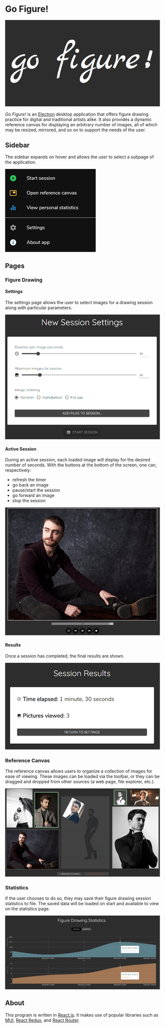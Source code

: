 # Go Figure!
![Splash Screen](resources/images/splashscreen.png)

*Go Figure!* is an [Electron](https://www.electronjs.org/) desktop application that offers figure drawing practice for digital and traditional artists alike. It also provides a dynamic reference canvas for displaying an arbitrary number of images, all of which may be resized, mirrored, and so on to support the needs of the user.

## Sidebar

The sidebar expands on hover and allows the user to select a subpage of the application.

![Sidebar](resources/images/sidebar.png)

## Pages

### Figure Drawing

#### Settings

The settings page allows the user to select images for a drawing session along with particular parameters. 

![Session Settings](resources/images/sessionsettings.png)

#### Active Session

During an active session, each loaded image will display for the desired number of seconds. With the buttons at the bottom of the screen, one can, respectively:

* refresh the timer
* go back an image
* pause/start the session
* go forward an image
* stop the session

![Active Session](resources/images/activesession.png)

#### Results

Once a session has completed, the final results are shown.

![Session Results](resources/images/sessionresults.png)

### Reference Canvas

The reference canvas allows users to organize a collection of images for ease of viewing. These images can be loaded via the toolbar, or they can be dragged and dropped from other sources (a web page, file explorer, etc.).

![Reference Canvas](resources/images/referencecanvas.png)

### Statistics

If the user chooses to do so, they may save their figure drawing session statistics to file. The saved data will be loaded on start and available to view on the statistics page.

![Statistics](resources/images/statistics.png)

## About

This program is written in [React.js](https://reactjs.org/). It makes use of popular libraries such as [MUI](https://mui.com/), [React Redux](https://react-redux.js.org/), and [React Router](https://reactrouter.com/).